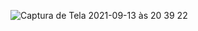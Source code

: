 ![Captura de Tela 2021-09-13 às 20 39 22](https://user-images.githubusercontent.com/65136543/133170781-c370aec0-895e-4bae-aa39-b0b417b87efc.png)
